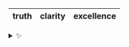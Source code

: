 | truth | clarity | excellence |
| :---: | :-----: | :--------: |

<details>
  <summary>✨</summary>
  These words are chosen at random each day. New words will appear here tomorrow morning.
</details>